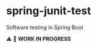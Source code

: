 # spring-junit-test

Software testing in Spring Boot

:warning: :construction: __WORK IN PROGRESS__
